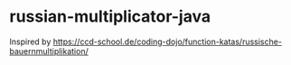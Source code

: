 # russian-multiplicator-java
Inspired by https://ccd-school.de/coding-dojo/function-katas/russische-bauernmultiplikation/ 
